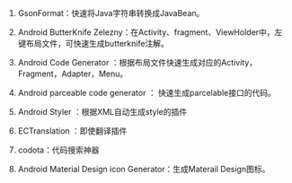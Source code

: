 1. GsonFormat：快速将Java字符串转换成JavaBean。

2. Android ButterKnife Zelezny：在Activity、fragment、ViewHolder中，左键布局文件，可快速生成butterknife注解。

3. Android Code Generator ：根据布局文件快速生成对应的Activity，Fragment，Adapter，Menu。

4. Android parceable code generator ： 快速生成parcelable接口的代码。

5. Android Styler ：根据XML自动生成style的插件

6. ECTranslation ：即使翻译插件

7. codota：代码搜索神器

8. Android Material Design icon Generator：生成Materail Design图标。

   ​

